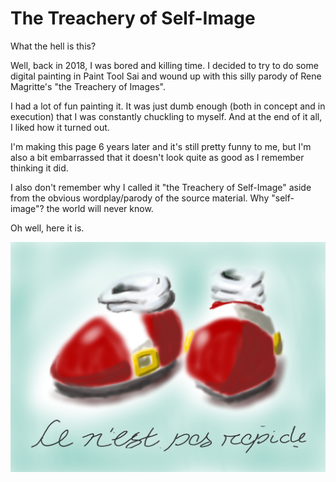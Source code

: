 # The Treachery of Self-Image

What the hell is this? 

Well, back in 2018, I was bored and killing time. I decided to try to do some digital painting in Paint Tool Sai and wound up with this silly parody of Rene Magritte's "the Treachery of Images".

I had a lot of fun painting it. It was just dumb enough (both in concept and in execution) that I was constantly chuckling to myself. And at the end of it all, I liked how it turned out.

I'm making this page 6 years later and it's still pretty funny to me, but I'm also a bit embarrassed that it doesn't look quite as good as I remember thinking it did.

I also don't remember why I called it "the Treachery of Self-Image" aside from the obvious wordplay/parody of the source material. Why "self-image"? the world will never know.

Oh well, here it is.

![a digital painting of Sonic the Hedgehog's shoes with a very soft (almost airbrushed) quality. The text below reads "ce n'est pas rapide"](../../../files/the_treachery_of_self_image.png)